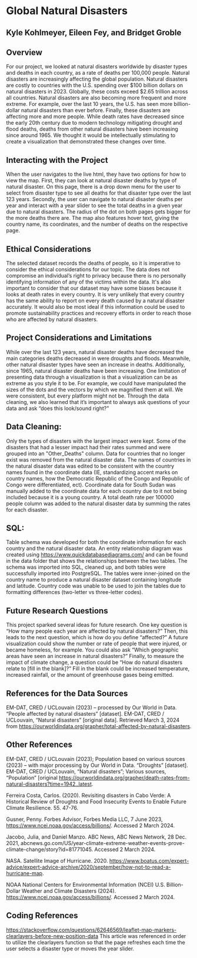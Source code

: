 # Global Natural Disasters
## Kyle Kohlmeyer, Eileen Fey, and Bridget Groble
## Overview
For our project, we looked at natural disasters worldwide by disaster types and deaths in each country, as a rate of deaths per 100,000 people. Natural disasters are increasingly affecting the global population. Natural disasters are costly to countries with the U.S. spending over $100 billion dollars on natural disasters in 2023. Globally, these costs exceed $2.65 trillion across all countries. Natural disasters are also becoming more frequent and more extreme. For example, over the last 10 years, the U.S. has seen more billion-dollar natural disasters than ever before.
Finally, these disasters are affecting more and more people. While death rates have decreased since the early 20th century due to modern technology mitigating drought and flood deaths, deaths from other natural disasters have been increasing since around 1965. We thought it would be intellectually stimulating to create a visualization that demonstrated these changes over time.
## Interacting with the Project
When the user navigates to the live html, they have two options for how to view the map. First, they can look at natural disaster deaths by type of natural disaster. On this page, there is a drop down menu for the user to select from disaster type to see all deaths for that disaster type over the last 123 years. Secondly, the user can navigate to natural disaster deaths per year and interact with a year slider to see the total deaths in a given year due to natural disasters. The radius of the dot on both pages gets bigger for the more deaths there are. The map also features hover text, giving the country name, its coordinates, and the number of deaths on the respective page.

## Ethical Considerations
The selected dataset records the deaths of people, so it is imperative to consider the ethical considerations for our topic. The data does not compromise an individual’s right to privacy because there is no personally identifying information of any of the victims within the data. It's also important to consider that our dataset may have some biases because it looks at death rates in every country. It is very unlikely that every country has the same ability to report on every death caused by a natural disaster accurately. It would also be most ideal if this information could be used to promote sustainability practices and recovery efforts in order to reach those who are affected by natural disasters. 

## Project Considerations and Limitations
While over the last 123 years, natural disaster deaths have decreased the main categories deaths decreased in were droughts and floods. Meanwhile, other natural disaster types have seen an increase in deaths. Additionally, since 1965, natural disaster deaths have been increasing. One limitation of presenting data through a visualization is that a visualization can be  as extreme as you style it to be. For example, we could have manipulated the sizes of the dots and the vectors by which we magnified them at will. We were consistent, but every platform might not be. Through the data cleaning, we also learned that it’s important to always ask questions of your data and ask “does this look/sound right?”

## Data Cleaning: 
Only the types of disasters with the largest impact were kept. Some of the disasters that had a lesser impact had their rates summed and were grouped into an "Other_Deaths" column. Data for countries that no longer exist was removed from the natural disaster data. The names of countries in the natural disaster data was edited to be consistent with the country names found in the coordinate data (IE, standardizing accent marks on country names, how the Democratic Republic of the Congo and Republic of Congo were differentiated, ect). Coordinate data for South Sudan was manually added to the coordinate data for each country due to it not being included because it is a young country. A total death rate per 100000 people column was added to the natural disaster data by summing the rates for each disaster. 

## SQL: 
Table schema was developed for both the coordinate information for each country and the natural disaster data. An entity relationship diagram was created using https://www.quickdatabasediagrams.com/  and can be found in the data folder that shows the relationships between the two tables. The schema was imported into SQL, cleaned up, and both tables were successfully imported into PostgreSQL. The tables were inner-joined on the country name to produce a natural disaster dataset containing longitude and latitude. Country code was unable to be used to join the tables due to formatting differences (two-letter vs three-letter codes). 

## Future Research Questions
This project sparked several ideas for future research. One key question is “How many people each year are affected by natural disasters?” Then, this leads to the next question, which is how do you define “affected?” A future visualization could show the number or rate of people that were injured, or became homeless, for example. You could also ask “Which geographic areas have seen an increase in natural disasters?” Finally, to measure the impact of climate change, a question could be “How do natural disasters relate to [fill in the blank]?” Fill in the blank could be increased temperature, increased rainfall, or the amount of greenhouse gases being emitted.

## References for the Data Sources
EM-DAT, CRED / UCLouvain (2023) – processed by Our World in Data. “People affected by natural disasters” [dataset]. EM-DAT, CRED / 
UCLouvain, “Natural disasters” [original data]. Retrieved March 3, 2024 from https://ourworldindata.org/grapher/total-affected-by-natural-disasters.

## Other References

EM-DAT, CRED / UCLouvain (2023); Population based on various sources (2023) – with major processing by Our World in Data. 
“Droughts” [dataset]. EM-DAT, CRED / UCLouvain, “Natural disasters”; Various sources, “Population” [original https://ourworldindata.org/grapher/death-rates-from-natural-disasters?time=1942..latest.

Ferreira Costa, Carlos. (2020). Revisiting disasters in Cabo Verde: A Historical Review of Droughts and Food Insecurity Events to Enable 
Future Climate Resilience. 55. 47-76. 

Gusner, Penny. Forbes Advisor, Forbes Media LLC, 7 June 2023, https://www.ncei.noaa.gov/access/billions/. Accessed 2 March 2024.

Jacobo, Julia, and Daniel Manzo. ABC News, ABC News Network, 28 Dec. 2021,
abcnews.go.com/US/year-climate-extreme-weather-events-prove-climate-change/story?id=81771045. Accessed 2 March 2024.

NASA. Satellite Image of Hurricane. 2020. 
https://www.boatus.com/expert-advice/expert-advice-archive/2020/september/how-not-to-read-a-hurricane-map. 

NOAA National Centers for Environmental Information (NCEI) U.S. Billion-Dollar Weather and Climate Disasters (2024). 
https://www.ncei.noaa.gov/access/billions/. Accessed 2 March 2024.

## Coding References

https://stackoverflow.com/questions/62646569/leaflet-map-markers-clearlayers-before-new-position-data
This article was referenced in order to utilize the clearlayers function so that the page refreshes each time the user selects a disaster type or moves the year slider.  
